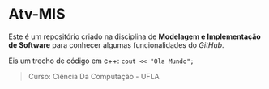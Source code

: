 # Atv-MIS

Este é um repositório criado na disciplina de **Modelagem e Implementação de Software** para conhecer algumas funcionalidades do *GitHub*.

Eis um trecho de código em c++:
`cout << "Ola Mundo";`

> Curso: Ciência Da Computação - UFLA
